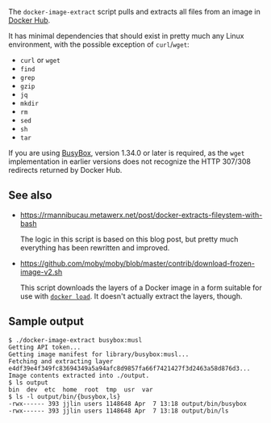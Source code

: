 The `docker-image-extract` script pulls and extracts all files from an image
in [Docker Hub](https://hub.docker.com/).

It has minimal dependencies that should exist in pretty much any Linux
environment, with the possible exception of `curl`/`wget`:

* `curl` or `wget`
* `find`
* `grep`
* `gzip`
* `jq`
* `mkdir`
* `rm`
* `sed`
* `sh`
* `tar`

If you are using [BusyBox](https://busybox.net/), version 1.34.0 or later is
required, as the `wget` implementation in earlier versions does not recognize
the HTTP 307/308 redirects returned by Docker Hub.

## See also

* https://rmannibucau.metawerx.net/post/docker-extracts-fileystem-with-bash

  The logic in this script is based on this blog post, but pretty much
  everything has been rewritten and improved.

* https://github.com/moby/moby/blob/master/contrib/download-frozen-image-v2.sh

  This script downloads the layers of a Docker image in a form suitable for use
  with [`docker load`](https://docs.docker.com/engine/reference/commandline/load/).
  It doesn't actually extract the layers, though.

## Sample output

```
$ ./docker-image-extract busybox:musl
Getting API token...
Getting image manifest for library/busybox:musl...
Fetching and extracting layer e4df39e4f349fc83694349a5a94afc8d9857fa66f7421427f3d2463a58d876d3...
Image contents extracted into ./output.
$ ls output
bin  dev  etc  home  root  tmp  usr  var
$ ls -l output/bin/{busybox,ls}
-rwx------ 393 jjlin users 1148648 Apr  7 13:18 output/bin/busybox
-rwx------ 393 jjlin users 1148648 Apr  7 13:18 output/bin/ls
```

